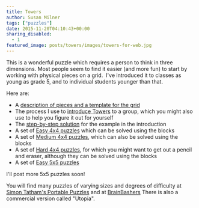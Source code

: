 ```yaml
---
title: Towers
author: Susan Milner
tags: ["puzzles"]
date: 2015-11-20T04:10:43+00:00
sharing_disabled:
  - 1
featured_image: posts/towers/images/towers-for-web.jpg
---
```


This is a wonderful puzzle which requires a person to think in three
dimensions. Most people seem to find it easier (and more fun) to start by
working with physical pieces on a grid.  I've introduced it to classes as
young as grade 5, and to individual students younger than that.


Here are:

  * A [description of pieces and a template for the
    grid](/wp-content/uploads/2015/11/manipulatives-grid.pdf)
  * The process I use to [introduce
    Towers](/wp-content/uploads/2015/11/Towers-instructions.pdf) to a group,
    which you might also use to help you figure it out for yourself
  * The [step-by-step
    solution](/wp-content/uploads/2015/11/step-by-step-towers-solution.pdf) for
    the example in the introduction
  * A set of [Easy 4x4 puzzles](/wp-content/uploads/2015/11/Towers-4x4-easy.pdf)
    which can be solved using the blocks
  * A set of [Medium 4x4
    puzzles](/wp-content/uploads/2015/11/Towers-4x4-medium.pdf), which can also
    be solved using the blocks
  * A set of [Hard 4x4
    puzzles](/wp-content/uploads/2015/11/Towers-4x4-hard.pdf), for which you
    might want to get out a pencil and eraser, although they can be solved using
    the blocks
  * A set of [Easy 5x5 puzzles](/wp-content/uploads/2015/11/Towers-5x5-easy.pdf)


I'll post more 5x5 puzzles soon!

You will find many puzzles of varying sizes and degrees of difficulty at [Simon
Tatham's Portable
Puzzles](https://www.chiark.greenend.org.uk/~sgtatham/puzzles/js/towers.html)
and at [BrainBashers](https://www.brainbashers.com/skyscrapers.asp) There is
also a commercial version called "Utopia".

